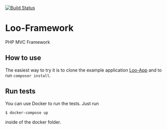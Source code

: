 [![Build Status](https://travis-ci.org/messyOne/Loo-Framework.svg?branch=master)](https://travis-ci.org/messyOne/Loo-Framework)

# Loo-Framework
PHP MVC Framework

## How to use
The easiest way to try it is to clone the example application [Loo-App](https://github.com/messyOne/Loo-App "Loo-App") and to run `composer install`.

## Run tests
You can use Docker to run the tests. Just run
```sh
$ docker-compose up
```
inside of the docker folder.

